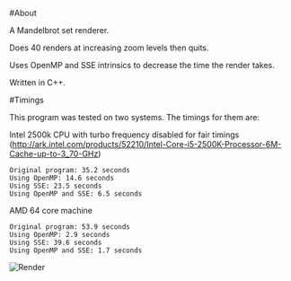 #About

A Mandelbrot set renderer.

Does 40 renders at increasing zoom levels then quits.

Uses OpenMP and SSE intrinsics to decrease the time the render takes.

Written in C++.

#Timings

This program was tested on two systems. The timings for them are:

Intel 2500k CPU with turbo frequency disabled for fair timings (http://ark.intel.com/products/52210/Intel-Core-i5-2500K-Processor-6M-Cache-up-to-3_70-GHz)


    Original program: 35.2 seconds
    Using OpenMP: 14.6 seconds
    Using SSE: 23.5 seconds
    Using OpenMP and SSE: 6.5 seconds

AMD 64 core machine


    Original program: 53.9 seconds
    Using OpenMP: 2.9 seconds
    Using SSE: 39.6 seconds
    Using OpenMP and SSE: 1.7 seconds
  
  
![Render](https://raw.githubusercontent.com/MikeyRooney/Optimised-Mandelbrot-Renderer/master/Screenshot%20from%202015-05-12%2013%3A45%3A15.png)



